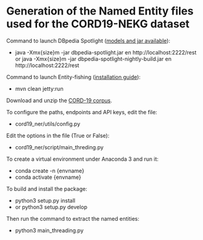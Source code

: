 # Generation of the Named Entity files used for the CORD19-NEKG dataset

Command to launch DBpedia Spotlight ([models and jar available](https://sourceforge.net/projects/dbpedia-spotlight/files/)):
- java -Xmx{size}m -jar dbpedia-spotlight.jar en http://localhost:2222/rest
or java -Xmx{size}m -jar dbpedia-spotlight-nightly-build.jar en http://localhost:2222/rest

Command to launch Entity-fishing ([installation guide](https://nerd.readthedocs.io/en/latest/build.html)):
- mvn clean jetty:run

Download and unzip the [CORD-19 corpus](https://www.semanticscholar.org/cord19).

To configure the paths, endpoints and API keys, edit the file:
- cord19_ner/utils/config.py

Edit the options in the file (True or False):
- cord19_ner/script/main_threding.py

To create a virtual environment under Anaconda 3 and run it:
- conda create -n {envname}
- conda activate {envname}

To build and install the package:
- python3 setup.py install
- or python3 setup.py develop

Then run the command to extract the named entities:
- python3 main_threading.py
